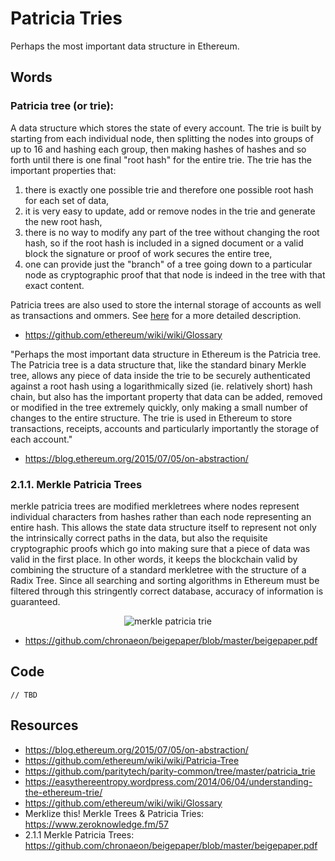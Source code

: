 # Patricia Tries
Perhaps the most important data structure in Ethereum. 

## Words

### Patricia tree (or trie):
A data structure which stores the state of every account. The trie is built by starting from each individual node, then splitting the nodes into groups of up to 16 and hashing each group, then making hashes of hashes and so forth until there is one final "root hash" for the entire trie. The trie has the important properties that: 

1. there is exactly one possible trie and therefore one possible root hash for each set of data,
2. it is very easy to update, add or remove nodes in the trie and generate the new root hash,
3. there is no way to modify any part of the tree without changing the root hash, so if the root hash is included in a signed document or a valid block the signature or proof of work secures the entire tree,
4. one can provide just the "branch" of a tree going down to a particular node as cryptographic proof that that node is indeed in the tree with that exact content. 

Patricia trees are also used to store the internal storage of accounts as well as transactions and ommers. See [here](https://easythereentropy.wordpress.com/2014/06/04/understanding-the-ethereum-trie/) for a more detailed description.
- https://github.com/ethereum/wiki/wiki/Glossary

"Perhaps the most important data structure in Ethereum is the Patricia tree. The Patricia tree is a data structure that, like the standard binary Merkle tree, allows any piece of data inside the trie to be securely authenticated against a root hash using a logarithmically sized (ie. relatively short) hash chain, but also has the important property that data can be added, removed or modified in the tree extremely quickly, only making a small number of changes to the entire structure. The trie is used in Ethereum to store transactions, receipts, accounts and particularly importantly the storage of each account."
- https://blog.ethereum.org/2015/07/05/on-abstraction/

### 2.1.1. Merkle Patricia Trees
merkle patricia trees are modified merkletrees where
nodes represent individual characters from hashes rather
than each node representing an entire hash. This allows
the state data structure itself to represent not only the
intrinsically correct paths in the data, but also the requisite cryptographic proofs which go into making sure
that a piece of data was valid in the first place. In other
words, it keeps the blockchain valid by combining the
structure of a standard merkletree with the structure of
a Radix Tree. Since all searching and sorting algorithms
in Ethereum must be filtered through this stringently
correct database, accuracy of information is guaranteed.

<p align="center">
  <img src="patricia_tries" alt="merkle patricia trie">
</p>

- https://github.com/chronaeon/beigepaper/blob/master/beigepaper.pdf


## Code
```rust, ignore
// TBD
```

## Resources
- https://blog.ethereum.org/2015/07/05/on-abstraction/
- https://github.com/ethereum/wiki/wiki/Patricia-Tree
- https://github.com/paritytech/parity-common/tree/master/patricia_trie
- https://easythereentropy.wordpress.com/2014/06/04/understanding-the-ethereum-trie/
- https://github.com/ethereum/wiki/wiki/Glossary
- Merklize this! Merkle Trees & Patricia Tries: https://www.zeroknowledge.fm/57
- 2.1.1 Merkle Patricia Trees: https://github.com/chronaeon/beigepaper/blob/master/beigepaper.pdf
